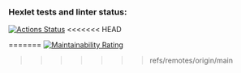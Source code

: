### Hexlet tests and linter status:
[![Actions Status](https://github.com/buna-p/python-project-49/actions/workflows/hexlet-check.yml/badge.svg)](https://github.com/buna-p/python-project-49/actions)
<<<<<<< HEAD
<script src="https://asciinema.org/a/z0mYHJtl7ucrnVrAan7pUCkDQ.js" id="asciicast-z0mYHJtl7ucrnVrAan7pUCkDQ" async="true"></script>
=======
[![Maintainability Rating](https://sonarcloud.io/api/project_badges/measure?project=buna-p_python-project-49&metric=sqale_rating)](https://sonarcloud.io/summary/new_code?id=buna-p_python-project-49)
>>>>>>> refs/remotes/origin/main
<script src="https://asciinema.org/a/7qXlDI27PUkv4hTXRK4UfqVVa.js" id="asciicast-7qXlDI27PUkv4hTXRK4UfqVVa" async="true"></script>
